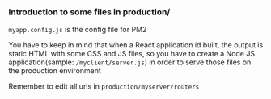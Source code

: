 ### Introduction to some files in production/

`myapp.config.js` is the config file for PM2

You have to keep in mind that when a React application id built, the output is static HTML with some CSS and JS files, so you have to create a Node JS application(sample: `/myclient/server.js`) in order to serve those files on the production environment

Remember to edit all urls in `production/myserver/routers`
